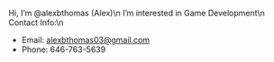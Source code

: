 Hi, I’m @alexbthomas (Alex)\n
I’m interested in Game Development\n
Contact Info:\n 
 - Email: alexbthomas03@gmail.com
 - Phone: 646-763-5639

